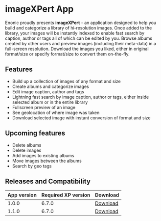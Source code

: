 # imageXPert App

Enonic proudly presents **imageXPert** - an application designed to help you build and categorize a library of hi-resolution images. Once added to the library, your images will be instantly indexed to enable fast search by caption, author or tags all of which can be edited by you. Browse albums created by other users and preview images (including their meta-data) in a full-screen resolution. Download the images you liked, either in original format/size or specify format/size to convert them on-the-fly.

## Features

* Build up a collection of images of any format and size
* Create albums and categorize images
* Edit image caption, author and tags
* Lightning fast search by image caption, author or tags, either inside selected album or in the entire library
* Fullscreen preview of an image
* See geolocation of where image was taken
* Download selected image with instant conversion of format and size

## Upcoming features

* Delete albums
* Delete images
* Add images to existing albums
* Move images between the albums
* Search by geo tags

## Releases and Compatibility

| App version | Required XP version | Download |
| ----------- | ------------------- | -------- |
| 1.0.0 | 6.7.0 | [Download](http://repo.enonic.com/public/com/enonic/app/imagexpert/1.0.0/imagexpert-1.0.0.jar) |
| 1.1.0 | 6.7.0 | [Download](http://repo.enonic.com/public/com/enonic/app/imagexpert/1.1.0/imagexpert-1.1.0.jar) |
